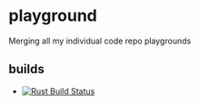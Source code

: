 # playground
Merging all my individual code repo playgrounds

## builds
* [![Rust Build Status](https://github.com/DavidVadnais/playground/workflows/Rust/badge.svg?branch=main)](https://github.com/DavidVadnais/playground/actions?query=branch%3Amain)
